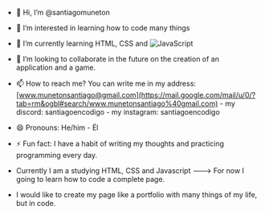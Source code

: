 - 👋 Hi, I’m @santiagomuneton
- 👀 I’m interested in learning how to code many things
- 🌱 I’m currently learning HTML, CSS and ![JavaScript](https://img.shields.io/badge/-JavaScript-black?style=flat-square&logo=javascript)
- 💞️ I’m looking to collaborate in the future on the creation of an application and a game.
- 📫 How to reach me? You can write me in my address: [www.munetonsantiago@gmail.com](https://mail.google.com/mail/u/0/?tab=rm&ogbl#search/www.munetonsantiago%40gmail.com) - my discord: santiagoencodigo - my instagram: santiagoencodigo
                                           
- 😄 Pronouns: He/him - Él
- ⚡ Fun fact: I have a habit of writing my thoughts and practicing programming every day.

- Currently I am a studying HTML, CSS and Javascript ---> For now I going to learn how to code a complete page.
- I would like to create my page like a portfolio with many things of my life, but in code.

<!---
santiagomuneton/santiagomuneton is a ✨ special ✨ repository because its `README.md` (this file) appears on your GitHub profile.
You can click the Preview link to take a look at your changes.
--->
